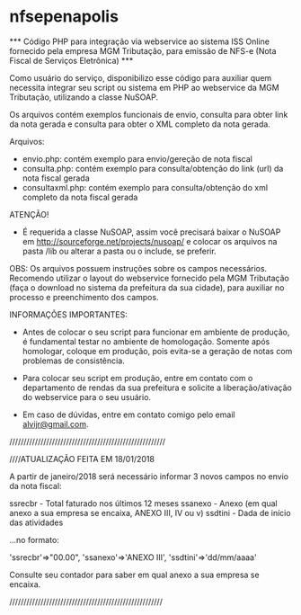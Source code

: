 # nfsepenapolis

*** Código PHP para integração via webservice ao sistema ISS Online fornecido pela empresa MGM Tributação, para emissão de NFS-e (Nota Fiscal de Serviços Eletrônica) ***

Como usuário do serviço, disponibilizo esse código para auxiliar quem necessita integrar seu script ou sistema em PHP ao webservice da MGM Tributação, utilizando a classe NuSOAP.

Os arquivos contém exemplos funcionais de envio, consulta para obter link da nota gerada e consulta para obter o XML completo da nota gerada.

Arquivos:

- envio.php: contém exemplo para envio/gereção de nota fiscal
- consulta.php: contém exemplo para consulta/obtenção do link (url) da nota fiscal gerada
- consultaxml.php: contém exemplo para consulta/obtenção do xml completo da nota fiscal gerada

ATENÇÃO!
- É requerida a classe NuSOAP, assim você precisará baixar o NuSOAP em http://sourceforge.net/projects/nusoap/ e colocar os arquivos na pasta /lib  ou alterar a pasta ou o include, se preferir.

OBS: Os arquivos possuem instruções sobre os campos necessários. Recomendo utilizar o layout do webservice fornecido pela MGM Tributação (faça o download no sistema da prefeitura da sua cidade), para auxiliar no processo e preenchimento dos campos. 


INFORMAÇÕES IMPORTANTES:

- Antes de colocar o seu script para funcionar em ambiente de produção, é fundamental testar no ambiente de homologação. Somente após homologar, coloque em produção, pois evita-se a geração de notas com problemas de consistência.

- Para colocar seu script em produção, entre em contato com o departamento de rendas da sua prefeitura e solicite a liberação/ativação do webservice para o seu usuário.

- Em caso de dúvidas, entre em contato comigo pelo email alvijr@gmail.com.

///////////////////////////////////////////////////////

////ATUALIZAÇÃO FEITA EM 18/01/2018

A partir de janeiro/2018 será necessário informar 3 novos campos no envio da nota fiscal:

ssrecbr - Total faturado nos últimos 12 meses
ssanexo - Anexo  (em qual anexo a sua empresa se encaixa, ANEXO III, IV ou v)
ssdtini - Dada de início das atividades

...no formato:

'ssrecbr'=>"00.00",
'ssanexo'=>'ANEXO III',
'ssdtini'=>'dd/mm/aaaa'

Consulte seu contador para saber em qual anexo a sua empresa se encaixa. 

//////////////////////////////////////////////////////
